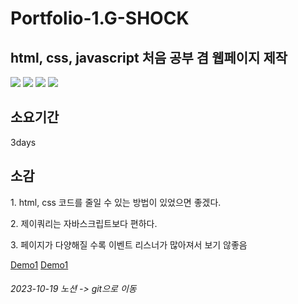 <h1>Portfolio-1.G-SHOCK</h1>

<h2>html, css, javascript 처음 공부 겸 웹페이지 제작</h2>

<div>
  <img src="https://img.shields.io/badge/HTML5-E34F26?style=flat-square&logo=html5&logoColor=white"/>
  <img src="https://img.shields.io/badge/CSS3-1572B6?style=flat-square&logo=css3&logoColor=white"/>
  <img src="https://img.shields.io/badge/JavaScript-F7DF1E?style=flat-square&logo=javascript&logoColor=black"/>
  <img src="https://img.shields.io/badge/jQuery-0769AD?style=flat-square&logo=jQuery&logoColor=white"/>
</div>

<h2>소요기간</h2>
3days

<h2>소감</h2>
<p>1. html, css 코드를 줄일 수 있는 방법이 있었으면 좋겠다.</p>
<p>2. 제이쿼리는 자바스크립트보다 편하다.</p>
<p>3. 페이지가 다양해질 수록 이벤트 리스너가 많아져서 보기 않좋음</p>

<a href="https://minjunkimsdaads.github.io/Portfolio-1.G-SHOCK/">Demo1</a>
<a href="https://minjunkimsdaads.github.io/Portfolio-1.G-SHOCK/sub1.html">Demo1</a>

<h6>2023-10-19 노션 -> git으로 이동</h6>
